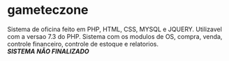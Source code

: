 # gameteczone
Sistema de oficina feito em PHP, HTML, CSS, MYSQL e JQUERY.
Utilizavel com a versao 7.3 do PHP.
Sistema com os modulos de OS, compra, venda, controle financeiro, controle de estoque e relatorios.<br>
***********SISTEMA NÃO FINALIZADO***********
